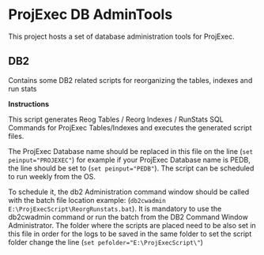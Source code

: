 # ProjExec DB AdminTools
This project hosts a set of database administration tools for ProjExec.

## DB2
Contains some DB2 related scripts for reorganizing the tables, indexes and run stats

**Instructions**

This script generates Reog Tables / Reorg Indexes / RunStats SQL Commands for ProjExec Tables/Indexes and executes the generated script files.

The ProjExec Database name should be replaced in this file on the line (`set peinput="PROJEXEC"`) for example if your ProjExec Database name is PEDB, the line should be set to (`set peinput="PEDB"`). The 
script can be scheduled to run weekly from the OS. 

To schedule it, the db2 Administration command window should be called with the batch file location
example: (`db2cwadmin E:\ProjExecScript\ReorgRunstats.bat`). It is mandatory to use the db2cwadmin command or run the batch from the DB2 Command Window Administrator. The folder where the scripts are placed need to be also set in this file in order for the logs to be saved in the same folder to set the script folder change the line (`set pefolder="E:\ProjExecScript\"`) 


